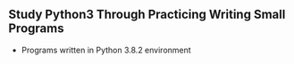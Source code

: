 ## Study Python3 Through Practicing Writing Small Programs

- Programs written in Python 3.8.2 environment


